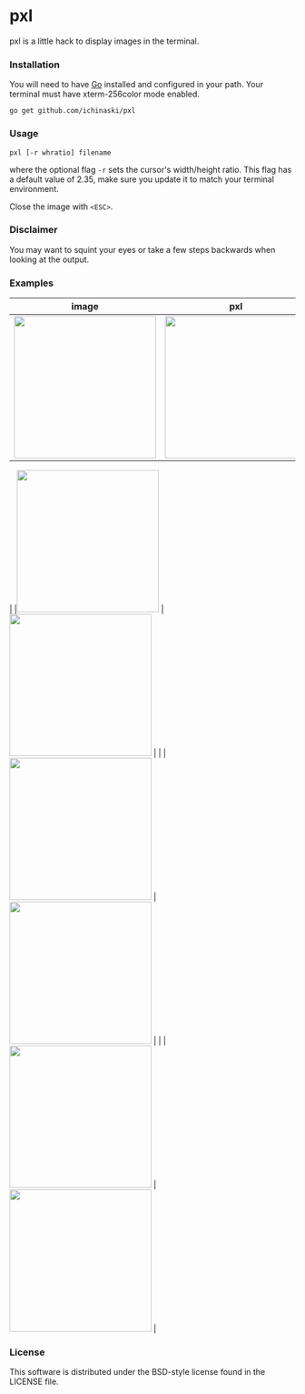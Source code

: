 # pxl

pxl is a little hack to display images in the terminal.

### Installation

You will need to have [Go](https://golang.org) installed and configured in your path. Your terminal must have xterm-256color mode enabled.

`go get github.com/ichinaski/pxl`

### Usage

`pxl [-r whratio] filename`

where the optional flag `-r` sets the cursor's width/height ratio. This flag has a default value of 2.35, make sure you update it to match your terminal environment.

Close the image with `<ESC>`.

### Disclaimer

You may want to squint your eyes or take a few steps backwards when looking at the output.

### Examples


|  image  | pxl   |
|:--:|:--:|
|<img src="https://raw.githubusercontent.com/ichinaski/pxl/master/img/gh.png" height="250"> | <img src="https://raw.githubusercontent.com/ichinaski/pxl/master/img/gh.pxl.png" height="250"> |
|
|<img src="https://raw.githubusercontent.com/ichinaski/pxl/master/img/batman.jpg" height="250"> | <img src="https://raw.githubusercontent.com/ichinaski/pxl/master/img/batman.pxl.png" height="250"> |
|
|<img src="https://raw.githubusercontent.com/ichinaski/pxl/master/img/elvis.jpg" height="250"> | <img src="https://raw.githubusercontent.com/ichinaski/pxl/master/img/elvis.pxl.png" height="250"> |
|
|<img src="https://raw.githubusercontent.com/ichinaski/pxl/master/img/gd.jpg" height="250"> | <img src="https://raw.githubusercontent.com/ichinaski/pxl/master/img/gd.pxl.png" height="250"> |

### License
This software is distributed under the BSD-style license found in the LICENSE file.
